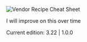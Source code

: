 ![Vendor Recipe Cheat Sheet](Vendor%20Recipe%20Cheatsheet%20V1.png)

I will improve on this over time

Current edition: 3.22 | 1.0.0
